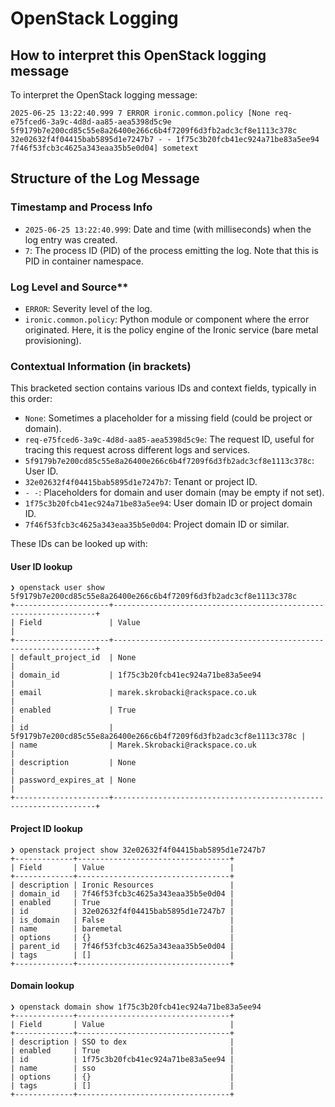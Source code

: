 # OpenStack Logging

## How to interpret this OpenStack logging message

To interpret the OpenStack logging message:

```text
2025-06-25 13:22:40.999 7 ERROR ironic.common.policy [None req-e75fced6-3a9c-4d8d-aa85-aea5398d5c9e 5f9179b7e200cd85c55e8a26400e266c6b4f7209f6d3fb2adc3cf8e1113c378c 32e02632f4f04415bab5895d1e7247b7 - - 1f75c3b20fcb41ec924a71be83a5ee94 7f46f53fcb3c4625a343eaa35b5e0d04] sometext
```

## Structure of the Log Message

### Timestamp and Process Info

- `2025-06-25 13:22:40.999`: Date and time (with milliseconds) when the log entry was created.
- `7`: The process ID (PID) of the process emitting the log. Note that this is PID in container namespace.

### Log Level and Source**

- `ERROR`: Severity level of the log.
- `ironic.common.policy`: Python module or component where the error originated. Here, it is the policy engine of the Ironic service (bare metal provisioning).

### Contextual Information (in brackets)

This bracketed section contains various IDs and context fields, typically in this order:

- `None`: Sometimes a placeholder for a missing field (could be project or domain).
- `req-e75fced6-3a9c-4d8d-aa85-aea5398d5c9e`: The request ID, useful for tracing this request across different logs and services.
- `5f9179b7e200cd85c55e8a26400e266c6b4f7209f6d3fb2adc3cf8e1113c378c`: User ID.
- `32e02632f4f04415bab5895d1e7247b7`: Tenant or project ID.
- `- -`: Placeholders for domain and user domain (may be empty if not set).
- `1f75c3b20fcb41ec924a71be83a5ee94`: User domain ID or project domain ID.
- `7f46f53fcb3c4625a343eaa35b5e0d04`: Project domain ID or similar.

These IDs can be looked up with:

#### User ID lookup

```text
❯ openstack user show 5f9179b7e200cd85c55e8a26400e266c6b4f7209f6d3fb2adc3cf8e1113c378c
+---------------------+------------------------------------------------------------------+
| Field               | Value                                                            |
+---------------------+------------------------------------------------------------------+
| default_project_id  | None                                                             |
| domain_id           | 1f75c3b20fcb41ec924a71be83a5ee94                                 |
| email               | marek.skrobacki@rackspace.co.uk                                  |
| enabled             | True                                                             |
| id                  | 5f9179b7e200cd85c55e8a26400e266c6b4f7209f6d3fb2adc3cf8e1113c378c |
| name                | Marek.Skrobacki@rackspace.co.uk                                  |
| description         | None                                                             |
| password_expires_at | None                                                             |
+---------------------+------------------------------------------------------------------+
```

#### Project ID lookup

```text
❯ openstack project show 32e02632f4f04415bab5895d1e7247b7
+-------------+----------------------------------+
| Field       | Value                            |
+-------------+----------------------------------+
| description | Ironic Resources                 |
| domain_id   | 7f46f53fcb3c4625a343eaa35b5e0d04 |
| enabled     | True                             |
| id          | 32e02632f4f04415bab5895d1e7247b7 |
| is_domain   | False                            |
| name        | baremetal                        |
| options     | {}                               |
| parent_id   | 7f46f53fcb3c4625a343eaa35b5e0d04 |
| tags        | []                               |
+-------------+----------------------------------+
```

#### Domain lookup

```text
❯ openstack domain show 1f75c3b20fcb41ec924a71be83a5ee94
+-------------+----------------------------------+
| Field       | Value                            |
+-------------+----------------------------------+
| description | SSO to dex                       |
| enabled     | True                             |
| id          | 1f75c3b20fcb41ec924a71be83a5ee94 |
| name        | sso                              |
| options     | {}                               |
| tags        | []                               |
+-------------+----------------------------------+
```
